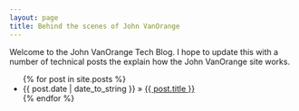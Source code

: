 ```yaml
---
layout: page
title: Behind the scenes of John VanOrange
---
```


Welcome to the John VanOrange Tech Blog.  I hope to update this with a number of technical posts the explain how the John VanOrange site works.

<ul class="posts">
  {% for post in site.posts %}
    <li><span>{{ post.date | date_to_string }}</span> &raquo; <a href="{{ BASE_PATH }}{{ post.url }}">{{ post.title }}</a></li>
  {% endfor %}
</ul>

